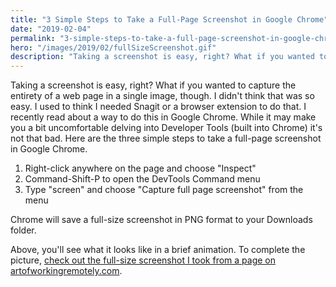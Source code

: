 ```yaml
---
title: "3 Simple Steps to Take a Full-Page Screenshot in Google Chrome"
date: "2019-02-04"
permalink: "3-simple-steps-to-take-a-full-page-screenshot-in-google-chrome/"
hero: "/images/2019/02/fullSizeScreenshot.gif"
description: "Taking a screenshot is easy, right? What if you wanted to capture the entirety of a web page in a single image, though. Here are the three simple steps to take a full-page screenshot in Google Chrome."
---
```


Taking a screenshot is easy, right? What if you wanted to capture the entirety of a web page in a single image, though. I didn't think that was so easy. I used to think I needed Snagit or a browser extension to do that. I recently read about a way to do this in Google Chrome. While it may make you a bit uncomfortable delving into Developer Tools (built into Chrome) it's not that bad. Here are the three simple steps to take a full-page screenshot in Google Chrome.

1. Right-click anywhere on the page and choose "Inspect"
2. Command-Shift-P to open the DevTools Command menu
3. Type "screen" and choose "Capture full page screenshot" from the menu

Chrome will save a full-size screenshot in PNG format to your Downloads folder.

Above, you'll see what it looks like in a brief animation. To complete the picture, [check out the full-size screenshot I took from a page on artofworkingremotely.com](/images/2019/02/fullSizeScreenshotArtWorkingRemotely.png).